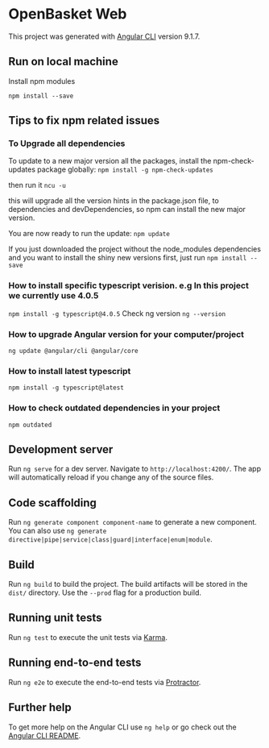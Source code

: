 # OpenBasket Web

This project was generated with [Angular CLI](https://github.com/angular/angular-cli) version 9.1.7.

## Run on local machine
Install npm modules

  `npm install --save`
## Tips to fix npm related issues

### To Upgrade all dependencies
To update to a new major version all the packages, install the npm-check-updates package globally:
`npm install -g npm-check-updates`

then run it
`ncu -u`

this will upgrade all the version hints in the package.json file, to dependencies and devDependencies, so npm can install the new major version.

You are now ready to run the update:
`npm update`

If you just downloaded the project without the node_modules dependencies and you want to install the shiny new versions first, just run
`npm install --save`

### How to install specific typescript verision. e.g In this project we currently use 4.0.5
`npm install -g typescript@4.0.5`
Check ng version
`ng --version`

### How to upgrade Angular version for your computer/project
`ng update @angular/cli @angular/core`

### How to install latest typescript
`npm install -g typescript@latest`

### How to check outdated dependencies in your project
`npm outdated`



## Development server

Run `ng serve` for a dev server. Navigate to `http://localhost:4200/`. The app will automatically reload if you change any of the source files.

## Code scaffolding

Run `ng generate component component-name` to generate a new component. You can also use `ng generate directive|pipe|service|class|guard|interface|enum|module`.

## Build

Run `ng build` to build the project. The build artifacts will be stored in the `dist/` directory. Use the `--prod` flag for a production build.

## Running unit tests

Run `ng test` to execute the unit tests via [Karma](https://karma-runner.github.io).

## Running end-to-end tests

Run `ng e2e` to execute the end-to-end tests via [Protractor](http://www.protractortest.org/).

## Further help

To get more help on the Angular CLI use `ng help` or go check out the [Angular CLI README](https://github.com/angular/angular-cli/blob/master/README.md).
